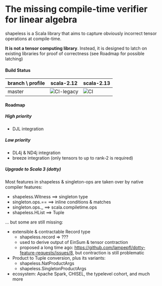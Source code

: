 # The missing compile-time verifier for linear algebra

shapeless is a Scala library that aims to capture obviously incorrect tensor operations at compile-time.

**It is not a tensor computing library**. Instead, it is designed to latch on existing libraries for proof of correctness (see Roadmap for possible latching)

#### Build Status

| branch \ profile | scala-2.12 | scala-2.13
|---|---|---|
| master | ![CI-legacy](https://github.com/tribbloid/shapesafe/workflows/CI-legacy/badge.svg?branch=master) | ![CI](https://github.com/tribbloid/shapesafe/workflows/CI/badge.svg?branch=master) |

#### Roadmap

##### High priority

- DJL integration

##### Low priority

- DL4j & ND4j integration
- breeze integration (only tensors to up to rank-2 is required)

##### Upgrade to Scala 3 (dotty)

Most features in shapeless & singleton-ops are taken over by native compiler features:

- shapeless.Witness ==> singleton type
- singleton.ops.== ==> inline conditions & matches
- singleton.ops._ ==> scala.compiletime.ops
- shapeless.HList ==> Tuple

... but some are still missing:

- extensible & contractable Record type
  - shapeless.record => ???
  - used to derive output of EinSum & tensor contraction
  - proposed a long time ago: https://github.com/lampepfl/dotty-feature-requests/issues/8, but contraction is still problematic
- Product to Tuple conversion, plus its variants:
  - shapeless.NatProductArgs
  - shapeless.SingletonProductArgs
- ecosystem: Apache Spark, CHISEL, the typelevel cohort, and much more